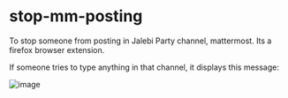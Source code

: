# stop-mm-posting
To stop someone from posting in Jalebi Party channel, mattermost. Its a firefox browser extension.

If someone tries to type anything in that channel, it displays this message:

![image](https://user-images.githubusercontent.com/46538044/205341762-1ee46745-7127-4569-a262-6a14caba9dbf.png)
